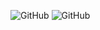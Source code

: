 ![GitHub](https://img.shields.io/badge/GitHub-000000?style=for-the-badge&logo=GitHub&logoColor=white)
![GitHub](https://img.shields.io/badge/Python-3776AB?style=for-the-badge&logo=python&logoColor=white)
